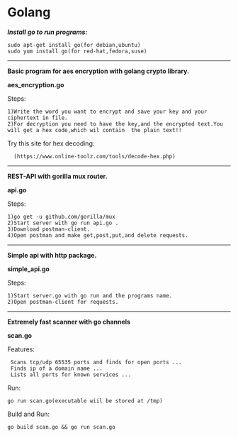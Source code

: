 # Golang

***Install go to run programs:***
     
    sudo apt-get install go(for debian,ubuntu)
    sudo yum install go(for red-hat,fedora,suse)

__________________________________________________________________________________________________________________________________________


**Basic program for aes encryption with golang crypto library.**

**aes_encryption.go**

Steps:

    1)Write the word you want to encrypt and save your key and your ciphertext in file.
    2)For decryption you need to have the key,and the encrypted text.You will get a hex code,which wil contain  the plain text!!
  
  Try this site for hex decoding:
        
      (https://www.online-toolz.com/tools/decode-hex.php)
      
      
___________________________________________________________________________________________________________________________________________


**REST-API with gorilla mux router.** 

**api.go**

Steps:

    1)go get -u github.com/gorilla/mux
    2)Start server with go run api.go .
    3)Download postman-client.
    4)Open postman and make get,post,put,and delete requests.

 
___________________________________________________________________________________________________________________________________________

**Simple api with http package.**

**simple_api.go**

Steps:
  
    1)Start server.go with go run and the programs name.
    2)Open postman-client for requests.


___________________________________________________________________________________________________________________________________________

**Extremely fast scanner with go channels**

**scan.go**


Features:
          
     Scans tcp/udp 65535 ports and finds for open ports ...
     Finds ip of a domain name ...
     Lists all ports for known services ...
         

Run:
    
    go run scan.go(executable wiil be stored at /tmp)
               
Build and Run:
      
    go build scan.go && go run scan.go




